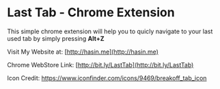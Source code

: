 # Last Tab - Chrome Extension

This simple chrome extension will help you to quicly navigate to your last used tab by simply pressing **Alt+Z**

Visit My Website at: [http://hasin.me](http://hasin.me)

Chrome WebStore Link: [http://bit.ly/LastTab](http://bit.ly/LastTab)

Icon Credit: https://www.iconfinder.com/icons/9469/breakoff_tab_icon